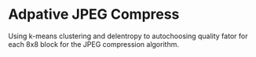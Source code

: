 # Adpative JPEG Compress
Using k-means clustering and delentropy to autochoosing quality fator for each 8x8 block for the JPEG compression algorithm.
